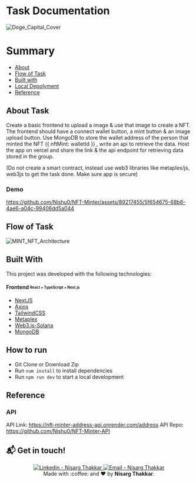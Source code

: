# Task Documentation

![Doge_Capital_Cover](https://github.com/Nishu0/NFT-Minter/assets/89217455/9f05cc65-b4d8-4bfe-8649-cb9d73832281)


# Summary

- [About](#about-task)
- [Flow of Task](#flow-of-task)
- [Built with](#built-with)
- [Local Depolyment](#how-to-run)
- [Reference](#reference)


<a id='about'/>

## About Task

Create a basic frontend to upload a image & use that image to create a NFT. The frontend should have a connect wallet button, a mint button & an image upload button. Use MongoDB to store the wallet address of the person that minted the NFT ({ nftMint: walletId }) , write an api to retrieve the data. Host the app on vercel and share the link & the api endpoint for retrieving data stored in the group.

(Do not create a smart contract, instead use web3 libraries like metaplex/js, web3js to get the task done. Make sure app is secure)


### Demo

https://github.com/Nishu0/NFT-Minter/assets/89217455/5f654675-68b6-4ae6-a04c-99406dd5a044


## Flow of Task

![MINT_NFT_Architecture](https://github.com/Nishu0/NFT-Minter/assets/89217455/d1591cbc-09e1-4049-90e5-9b46c4283239)



## Built With

This project was developed with the following technologies:

#### **Frontend** <sub><sup>React + TypeScript + Next.js</sup></sub>
  - [NextJS](https://pt-br.reactjs.org/)
  - [Axios](https://github.com/axios/axios)
  - [TailwindCSS](https://tailwindcss.com/)
  - [Metaplex](https://www.metaplex.com/)
  - [Web3.js-Solana](https://solana-labs.github.io/solana-web3.js/)
  - [MongoDB](https://www.mongodb.com/)

## How to run

- Git Clone or Download Zip
- Run `num install` to install dependencies
- Run `npm run dev` to start a local development 

## Reference

### API

API Link: https://nft-minter-address-api.onrender.com/address
API Repo: https://github.com/Nishu0/NFT-Minter-API

## :mailbox_with_mail: Get in touch!

<p align="center">
<a href="https://www.linkedin.com/in/nisarg-thakkar-08811a21a" target="_blank" >
  <img alt="Linkedin - Nisarg Thakkar" src="https://img.shields.io/badge/Linkedin--%23F8952D?style=social&logo=linkedin">
</a>
<a href="mailto:itsnisargthakkar@gmail.com" target="_blank" >
  <img alt="Email - Nisarg Thakkar" src="https://img.shields.io/badge/Email--%23F8952D?style=social&logo=gmail">
</a> 
<br/>
  Made with :coffee: and ❤️ by <b>Nisarg Thakkar</b>.
<p/>
